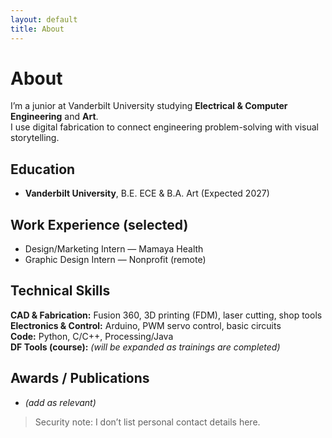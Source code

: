 ```yaml
---
layout: default
title: About
---
```


# About

I’m a junior at Vanderbilt University studying **Electrical & Computer Engineering** and **Art**.  
I use digital fabrication to connect engineering problem-solving with visual storytelling.

## Education
- **Vanderbilt University**, B.E. ECE & B.A. Art (Expected 2027)

## Work Experience (selected)
- Design/Marketing Intern — Mamaya Health  
- Graphic Design Intern — Nonprofit (remote)

## Technical Skills
**CAD & Fabrication:** Fusion 360, 3D printing (FDM), laser cutting, shop tools  
**Electronics & Control:** Arduino, PWM servo control, basic circuits  
**Code:** Python, C/C++, Processing/Java  
**DF Tools (course):** *(will be expanded as trainings are completed)*

## Awards / Publications
- *(add as relevant)*

> Security note: I don’t list personal contact details here.
